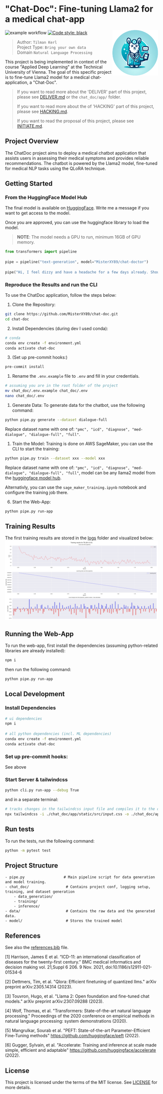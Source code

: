 # "Chat-Doc": Fine-tuning Llama2 for a medical chat-app

<img src="images/logo/DALL-E-llama-doc-border-radius-50.png" width="150px" align="right">

![example workflow](https://github.com/MisterXY89/chat-doc/actions/workflows/python-app.yml/badge.svg)
<a href="https://github.com/psf/black"><img alt="Code style: black" src="https://img.shields.io/badge/code%20style-black-000000.svg"></a>


> Author: `Tilman Kerl` <br/>
> Project Type: `Bring your own data`  <br/>
> Domain `Natural Language Processing`

This project is being implemented in context of the course "Applied Deep Learning" at the Technical University of Vienna.
The goal of this specific project is to fine-tune Llama2 model for a medical chat-application, a "Chat-Doc".

> If you want to read more about the 'DELIVER' part of this projext, please see [DELIVER.md](htpps://github.com/MisterXY89/blob/main/DELIVER.md) or the `chat_doc/app/` folder.
>
> If you want to read more about the of 'HACKING' part of this project, please see [HACKING.md](https://github.com/MisterXY89/chat-doc/blob/main/HACKING.md).
>
> If you want to read the proposal of this project, please see [INITIATE.md](https://github.com/MisterXY89/chat-doc/blob/main/INITIATE.md).

## Project Overview
The ChatDoc project aims to deploy a medical chatbot application that assists users in assessing their medical symptoms and provides reliable recommendations. The chatbot is powered by the Llama2 model, fine-tuned for medical NLP tasks using the QLoRA technique.

## Getting Started

### From the HuggingFace Model Hub
The final model is available on [HuggingFace](https://huggingface.co/MisterXY89/chat-doctor).
Write me a message if you want to get access to the model.

Once you are approved, you can use the huggingface library to load the model.
> **NOTE**: The model needs a GPU to run, minimum 16GB of GPU memory.
```python
from transformers import pipeline

pipe = pipeline("text-generation", model="MisterXY89/chat-doctor")

pipe("Hi, I feel dizzy and have a headache for a few days already. Should I go the doctor?")
```

### Reproduce the Results and run the CLI
To use the ChatDoc application, follow the steps below:
1. Clone the Repository:
```bash
git clone https://github.com/MisterXY89/chat-doc.git
cd chat-doc
```

2. Install Dependencies (during dev I used conda):
```bash
# conda
conda env create -f environment.yml
conda activate chat-doc
```

3. (Set up pre-commit hooks:)
```bash
pre-commit install
```

1. Rename the `.env.example` file to `.env` and fill in your credentials.
```bash
# assuming you are in the root folder of the project
mv chat_doc/.env.example chat_doc/.env
nano chat_doc/.env
```

1. Generate Data:
To generate data for the chatbot, use the following command:
```bash
python pipe.py generate --dataset dialogue-full
```
Replace dataset name with one of: `"pmc", "icd", "diagnose", "med-dialogue", "dialogue-full", "full"`.

1. Train the Model:
   Training is done on AWS SageMaker, you can use the CLI to start the training:
```bash
python pipe.py train --dataset xxx --model xxx
```

Replace dataset name with one of: `"pmc", "icd", "diagnose", "med-dialogue", "dialogue-full", "full"`,
model can be any llama2 model from the [huggingface model hub](https://huggingface.co/meta-llama).

Alternativly, you can use the `sage_maker_training.ipynb` notebook and configure the training job there.

6. Start the Web-App:
```bash
python pipe.py run-app
```

## Training Results
The first training results are stored in the [logs](./logs) folder and visualized below:
![Training results 13B](/images/results-7B-08-12-23.png)

## Running the Web-App
To run the web-app, first install the dependencies (assuming python-related libraries are already installed):
```bash
npm i
```

then run the following command:
```bash
python pipe.py run-app
```

## Local Development

### Install Dependencies
```bash
# ui dependencies
npm i

# all python dependencies (incl. ML dependencies)
conda env create -f environment.yml
conda activate chat-doc
```

### Set up pre-commit hooks:
See above

### Start Server & tailwindcss
```bash
python cli.py run-app --debug True
```
and in a separate terminal:
```bash
# tracks changes in the tailwindcss input file and compiles it to the output file
npx tailwindcss -i ./chat_doc/app/static/src/input.css -o ./chat_doc/app/static/dist/css/output.css --watch
```

## Run tests
To run the tests, run the following command:
```bash
python -m pytest test
```

## Project Structure
```
- pipe.py                  # Main pipeline script for data generation and model training.
- chat_doc/                 # Contains project conf, logging setup, training, and dataset generation
    - data_generation/
    - training/
    - inference/
- data/                     # Contains the raw data and the generated data.
- model/                    # Stores the trained model
```


## References
See also the [references.bib](./references.bib) file.

[1] Harrison, James E et al. “ICD-11: an international classification of diseases for the twenty-first century.” BMC medical informatics and decision making vol. 21,Suppl 6 206. 9 Nov. 2021, doi:10.1186/s12911-021-01534-6

[2] Dettmers, Tim, et al. "Qlora: Efficient finetuning of quantized llms." arXiv preprint arXiv:2305.14314 (2023).

[3] Touvron, Hugo, et al. "Llama 2: Open foundation and fine-tuned chat models." arXiv preprint arXiv:2307.09288 (2023).

[4] Wolf, Thomas, et al. "Transformers: State-of-the-art natural language processing." Proceedings of the 2020 conference on empirical methods in natural language processing: system demonstrations (2020).

[5] Mangrulkar, Sourab et al. "PEFT: State-of-the-art Parameter-Efficient Fine-Tuning methods" https://github.com/huggingface/peft (2022).

[6] Gugger, Sylvain, et al. "Accelerate: Training and inference at scale made simple, efficient and adaptable" https://github.com/huggingface/accelerate (2022).

## License
This project is licensed under the terms of the MIT license. See [LICENSE](./LICENSE) for more details.
